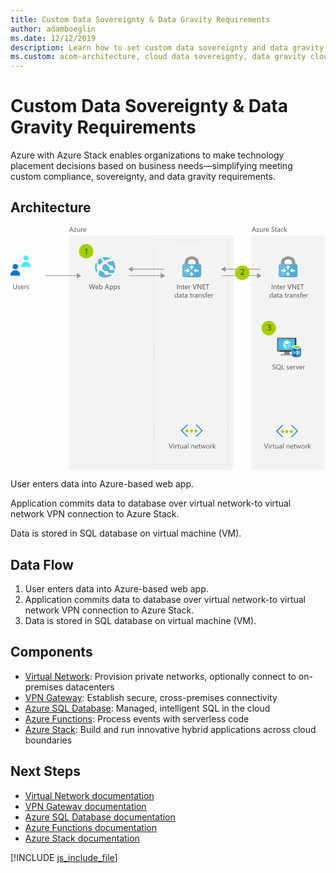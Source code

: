 ```yaml
---
title: Custom Data Sovereignty & Data Gravity Requirements
author: adamboeglin
ms.date: 12/12/2019
description: Learn how to set custom data sovereignty and data gravity requirements in the cloud with Azure Stack. Find a step-by-step flow chart to implement this solution.
ms.custom: acom-architecture, cloud data sovereignty, data gravity cloud, azure data sovereignty, data gravity, data sovereignty, data sovereignty requirements, interactive-diagram
---
```

# Custom Data Sovereignty & Data Gravity Requirements

Azure with Azure Stack enables organizations to make technology placement decisions based on business needs—simplifying meeting custom compliance, sovereignty, and data gravity requirements.


## Architecture

<svg class="architecture-diagram" aria-labelledby="data-sovereignty-and-gravity" height="489" viewbox="0 0 633 489" width="633" xmlns="http://www.w3.org/2000/svg">
    <g fill="none" fill-rule="evenodd" stroke="none" stroke-width="1">
        <path fill="#F3F3F3" d="M483.156 488.639h149.35V17.642h-149.35zM117.317 488.639h331.126V17.642H117.317z"/>
        <path fill="#959595" d="M504.486 98.626l-9.066-5.236v4.486h-70.47v1.5h70.47v4.484zM432.017 86.376h70.469v-1.5h-70.469V80.39l-9.066 5.236 9.066 5.234z"/>
        <path d="M374.293 397.822a1.083 1.083 0 00-1.515 0 1.053 1.053 0 000 1.584l9.976 9.778a1.164 1.164 0 010 1.583l-10.184 10.12a1.166 1.166 0 000 1.583c.434.378 1.08.378 1.514 0l11.838-11.704a1.247 1.247 0 000-1.583l-11.629-11.361zM345.814 410.767a1.172 1.172 0 010-1.583l9.772-9.778c.23-.2.363-.488.363-.79 0-.306-.133-.595-.363-.794a1.08 1.08 0 00-1.513 0l-11.63 11.361a1.244 1.244 0 000 1.583l11.834 11.704c.433.378 1.08.378 1.514 0a1.166 1.166 0 000-1.583l-9.977-10.12z" fill="#3998C5"/>
        <path d="M357.932 410.829a2.991 2.991 0 01-2.989 2.992 2.99 2.99 0 010-5.983 2.99 2.99 0 012.989 2.99M375.666 410.829a2.991 2.991 0 01-2.989 2.992 2.99 2.99 0 010-5.983 2.99 2.99 0 012.99 2.99M366.748 410.829a2.991 2.991 0 01-2.989 2.992 2.99 2.99 0 010-5.983 2.99 2.99 0 012.99 2.99" fill="#A4CD00"/>
        <path d="M565.89 398.822a1.083 1.083 0 00-1.515 0 1.05 1.05 0 000 1.584l9.975 9.778a1.164 1.164 0 010 1.583l-10.183 10.12a1.166 1.166 0 000 1.583c.434.378 1.08.378 1.514 0l11.837-11.704a1.244 1.244 0 000-1.583l-11.628-11.361zM537.41 411.767a1.17 1.17 0 010-1.583l9.773-9.778c.229-.2.361-.488.361-.79 0-.306-.132-.595-.361-.794a1.08 1.08 0 00-1.514 0l-11.63 11.361a1.247 1.247 0 000 1.583l11.833 11.704c.435.378 1.08.378 1.514 0a1.166 1.166 0 000-1.583l-9.976-10.12z" fill="#3998C5"/>
        <path d="M549.528 411.829a2.99 2.99 0 11-2.99-2.991 2.99 2.99 0 012.99 2.99M567.262 411.829a2.99 2.99 0 11-2.989-2.991 2.99 2.99 0 012.99 2.99M558.344 411.829a2.99 2.99 0 11-2.989-2.991 2.99 2.99 0 012.99 2.99" fill="#A4CD00"/>
        <path d="M517.836 436.148l-3.63 9.803h-1.265l-3.554-9.803h1.278l2.714 7.773c.087.25.152.54.198.868h.028c.036-.274.111-.567.225-.881l2.77-7.76h1.236zM519.094 445.951h1.121v-7h-1.121v7zm.574-8.778a.708.708 0 01-.512-.205.685.685 0 01-.212-.519c0-.209.07-.383.212-.524a.706.706 0 01.512-.207c.205 0 .379.069.524.207a.71.71 0 01.215.524.7.7 0 01-.215.513.723.723 0 01-.524.211zM526.135 440.086c-.196-.15-.479-.226-.848-.226-.478 0-.879.226-1.199.676-.322.452-.482 1.067-.482 1.846v3.568h-1.12v-7h1.12v1.445h.027c.16-.493.403-.877.731-1.154a1.676 1.676 0 011.101-.413c.292 0 .515.033.67.096v1.162zM531.002 445.882c-.265.146-.613.22-1.046.22-1.225 0-1.839-.685-1.839-2.052v-4.143h-1.203v-.957h1.203v-1.709l1.121-.36v2.07h1.764v.956h-1.764v3.946c0 .468.08.804.24 1.004.16.201.423.3.793.3.282 0 .526-.076.731-.232v.957zM538.16 445.95h-1.121v-1.106h-.028c-.464.847-1.184 1.27-2.16 1.27-1.668 0-2.503-.991-2.503-2.98v-4.183h1.115v4.006c0 1.476.566 2.215 1.696 2.215.547 0 .996-.201 1.35-.606.352-.402.53-.93.53-1.582v-4.033h1.12v7zM544.312 442.41l-1.688.232c-.52.075-.912.202-1.176.387-.265.184-.397.512-.397.98 0 .342.122.622.365.839.245.216.57.324.975.324.556 0 1.016-.196 1.377-.584.363-.391.544-.883.544-1.481v-.697zm1.12 3.54h-1.12v-1.093h-.027c-.488.84-1.205 1.258-2.154 1.258-.697 0-1.243-.184-1.636-.553-.395-.37-.592-.86-.592-1.47 0-1.307.77-2.07 2.31-2.284l2.099-.293c0-1.19-.48-1.785-1.442-1.785-.843 0-1.605.287-2.284.862v-1.15c.689-.436 1.482-.655 2.379-.655 1.646 0 2.468.87 2.468 2.61v4.554zM547.545 445.951h1.121v-10.363h-1.121zM560.581 445.95h-1.12v-3.991c0-1.485-.543-2.23-1.628-2.23-.56 0-1.024.212-1.39.634-.368.422-.55.953-.55 1.596v3.992h-1.123v-7h1.122v1.162h.027c.528-.883 1.294-1.326 2.297-1.326.765 0 1.351.248 1.757.742.405.494.608 1.209.608 2.143v4.279zM567.171 441.78c-.005-.645-.16-1.15-.468-1.51-.308-.36-.735-.54-1.282-.54-.528 0-.978.19-1.347.569-.369.377-.596.873-.683 1.482h3.78zm1.148.952h-4.942c.02.779.228 1.38.63 1.805.4.424.951.635 1.653.635.788 0 1.513-.26 2.174-.78v1.053c-.615.447-1.429.67-2.44.67-.99 0-1.766-.318-2.33-.953-.567-.637-.849-1.53-.849-2.684 0-1.088.31-1.976.926-2.662.618-.685 1.384-1.03 2.301-1.03.916 0 1.625.298 2.125.89.501.593.752 1.416.752 2.468v.588zM573.262 445.882c-.265.146-.613.22-1.046.22-1.225 0-1.839-.685-1.839-2.052v-4.143h-1.203v-.957h1.203v-1.709l1.121-.36v2.07h1.764v.956h-1.764v3.946c0 .468.08.804.24 1.004.16.201.423.3.793.3.282 0 .526-.076.731-.232v.957zM583.577 438.95l-2.098 7h-1.163l-1.442-5.01a3.223 3.223 0 01-.109-.65h-.028a3.095 3.095 0 01-.142.638l-1.567 5.023h-1.12l-2.12-7h1.177l1.448 5.264c.047.16.077.369.096.629h.054c.014-.2.056-.414.124-.643l1.614-5.25h1.024l1.45 5.277c.046.17.08.379.103.629h.053c.01-.177.048-.386.117-.63l1.423-5.276h1.106zM587.843 439.73c-.72 0-1.29.246-1.709.734-.419.491-.629 1.166-.629 2.028 0 .83.212 1.484.636 1.963.424.478.991.716 1.702.716.725 0 1.281-.234 1.672-.703.39-.47.584-1.136.584-2.004 0-.875-.195-1.548-.584-2.023-.39-.473-.947-.711-1.672-.711m-.082 6.385c-1.034 0-1.86-.326-2.479-.981-.617-.654-.925-1.521-.925-2.601 0-1.176.321-2.094.964-2.754.642-.662 1.51-.992 2.604-.992 1.044 0 1.858.322 2.443.964.586.643.88 1.534.88 2.672 0 1.118-.316 2.012-.948 2.684-.63.672-1.478 1.008-2.539 1.008M596.689 440.086c-.196-.15-.48-.226-.848-.226-.478 0-.88.226-1.2.676-.321.452-.481 1.067-.481 1.846v3.568h-1.121v-7h1.12v1.445h.028c.159-.493.403-.877.73-1.154a1.676 1.676 0 011.102-.413c.292 0 .515.033.67.096v1.162zM603.716 445.95h-1.572l-3.09-3.362h-.027v3.363h-1.122v-10.363h1.122v6.57h.027l2.94-3.207h1.47l-3.248 3.377z" fill="#525252"/>
        <path d="M356.9 75.59v-3.75c0-3.354 3.38-6.07 7.55-6.07 4.172 0 7.553 2.716 7.553 6.07v3.706l6.694.043v-2.873c0-7.22-6.488-13.074-14.491-13.074s-14.492 5.853-14.492 13.074v2.916l7.186-.043z" fill="#969798"/>
        <path d="M349.117 75.209a3.928 3.928 0 00-3.934 3.921v18.59a3.93 3.93 0 003.934 3.922h5.582l10.858-13.034 6.378-13.4h-22.818z" fill="#69B8DA"/>
        <path d="M383.183 97.72V79.13a3.928 3.928 0 00-3.935-3.922h-7.313l-17.236 26.434h24.549a3.93 3.93 0 003.935-3.923" fill="#4FABD4"/>
        <path fill="#FFF" d="M378.034 86.935h-5.147v-3.172L368 88.376l4.887 4.701V89.85h5.147zM349.984 89.819h5.147v3.172l4.888-4.613-4.888-4.701v3.227h-5.147zM362.447 90.685v3.835h-3.182l4.627 4.872 4.714-4.872h-3.235v-3.835zM365.515 85.899v-3.575h3.181l-4.627-4.873-4.714 4.873h3.236v3.575z"/>
        <path fill="#525252" d="M334.772 125.812h1.148v-9.803h-1.148zM344.158 125.812h-1.121v-3.992c0-1.487-.542-2.229-1.627-2.229-.561 0-1.024.211-1.391.633-.367.42-.55.953-.55 1.596v3.992h-1.122v-7h1.122v1.162h.027c.528-.885 1.294-1.326 2.297-1.326.765 0 1.35.246 1.757.742.405.494.608 1.207.608 2.143v4.279zM349.517 125.744c-.265.145-.613.219-1.046.219-1.225 0-1.839-.684-1.839-2.051v-4.143h-1.203v-.957h1.203v-1.71l1.121-.362v2.072h1.764v.957h-1.764v3.944c0 .47.08.804.24 1.006.159.199.423.3.793.3.282 0 .526-.078.731-.232v.957zM355.382 121.642c-.005-.648-.16-1.15-.468-1.512-.308-.359-.735-.539-1.282-.539-.528 0-.978.19-1.347.567-.369.38-.596.873-.683 1.484h3.78zm1.148.95h-4.942c.02.78.228 1.38.63 1.804.4.424.951.637 1.653.637.788 0 1.513-.26 2.174-.78v1.053c-.615.445-1.429.67-2.44.67-.99 0-1.766-.318-2.33-.953-.567-.637-.849-1.53-.849-2.684 0-1.09.31-1.976.926-2.662.618-.687 1.384-1.029 2.301-1.029.916 0 1.625.295 2.125.89.501.59.752 1.413.752 2.465v.588zM361.876 119.947c-.196-.15-.479-.227-.848-.227-.478 0-.879.227-1.199.678-.322.45-.482 1.067-.482 1.846v3.568h-1.12v-7h1.12v1.442h.027c.16-.493.403-.875.731-1.151a1.666 1.666 0 011.101-.414c.292 0 .515.03.67.096v1.162zM374.366 116.01l-3.63 9.802h-1.265l-3.554-9.803h1.278l2.714 7.771c.087.252.152.542.198.87h.028c.036-.274.11-.569.225-.883l2.769-7.758h1.237zM383.676 125.812h-1.408l-5.045-7.814a3.226 3.226 0 01-.315-.616h-.04c.036.211.054.659.054 1.348v7.082h-1.148v-9.803h1.49l4.908 7.69c.205.32.337.539.397.656h.027c-.046-.281-.068-.764-.068-1.441v-6.905h1.148v9.803zM391.442 125.812h-5.195v-9.803h4.976v1.039h-3.828v3.26h3.54v1.033h-3.54v3.432h4.047zM399.153 117.048h-2.83v8.764h-1.15v-8.764h-2.822v-1.039h6.802zM335.234 139.447v-1.033c0-.565-.187-1.043-.561-1.436-.374-.39-.847-.588-1.421-.588-.684 0-1.222.252-1.614.752-.391.502-.588 1.196-.588 2.078 0 .807.188 1.444.565 1.91.375.469.88.702 1.514.702.624 0 1.13-.225 1.52-.676.39-.451.585-1.022.585-1.71zm1.12 3.164h-1.12v-1.19h-.027c-.52.903-1.322 1.354-2.407 1.354-.88 0-1.582-.312-2.11-.94-.524-.626-.788-1.48-.788-2.56 0-1.156.292-2.084.875-2.781.583-.697 1.36-1.047 2.33-1.047.963 0 1.662.379 2.1 1.135h.027v-4.334h1.12v10.363zM342.514 139.07l-1.688.232c-.52.075-.912.202-1.176.387-.265.184-.397.512-.397.98 0 .342.122.622.365.839.245.216.57.324.975.324.556 0 1.016-.196 1.377-.584.363-.391.544-.883.544-1.481v-.697zm1.121 3.54h-1.121v-1.093h-.027c-.488.84-1.205 1.258-2.154 1.258-.697 0-1.243-.184-1.636-.553-.395-.37-.592-.86-.592-1.47 0-1.307.77-2.07 2.31-2.284l2.099-.293c0-1.19-.48-1.785-1.442-1.785-.843 0-1.605.287-2.284.862v-1.15c.689-.436 1.482-.655 2.379-.655 1.646 0 2.468.87 2.468 2.61v4.554zM348.995 142.542c-.266.147-.613.22-1.046.22-1.226 0-1.84-.685-1.84-2.052v-4.143h-1.202v-.957h1.203v-1.709l1.12-.36v2.07h1.764v.957h-1.764v3.945c0 .469.08.804.24 1.005.16.2.423.3.793.3.283 0 .526-.077.732-.233v.957zM354.381 139.07l-1.688.232c-.52.075-.912.202-1.176.387-.265.184-.397.512-.397.98 0 .342.122.622.365.839.245.216.57.324.975.324.556 0 1.016-.196 1.377-.584.363-.391.544-.883.544-1.481v-.697zm1.121 3.54h-1.12v-1.093h-.028c-.488.84-1.205 1.258-2.154 1.258-.697 0-1.243-.184-1.636-.553-.395-.37-.592-.86-.592-1.47 0-1.307.77-2.07 2.31-2.284l2.1-.293c0-1.19-.48-1.785-1.443-1.785-.843 0-1.605.287-2.284.862v-1.15c.69-.436 1.482-.655 2.38-.655 1.645 0 2.467.87 2.467 2.61v4.554zM364.697 142.542c-.265.147-.613.22-1.046.22-1.225 0-1.84-.685-1.84-2.052v-4.143h-1.202v-.957h1.203v-1.709l1.12-.36v2.07h1.765v.957h-1.764v3.945c0 .469.08.804.24 1.005.159.2.423.3.793.3.282 0 .526-.077.73-.233v.957zM369.844 136.746c-.196-.15-.479-.225-.848-.225-.478 0-.879.225-1.199.676-.322.45-.482 1.067-.482 1.846v3.568h-1.12v-7h1.12v1.444h.027c.16-.493.403-.877.731-1.153a1.676 1.676 0 011.101-.414c.292 0 .515.033.67.096v1.162zM374.95 139.07l-1.687.232c-.52.075-.912.202-1.176.387-.265.184-.397.512-.397.98 0 .342.122.622.365.839.245.216.57.324.975.324.556 0 1.016-.196 1.377-.584.363-.391.544-.883.544-1.481v-.697zm1.122 3.54h-1.121v-1.093h-.027c-.488.84-1.205 1.258-2.154 1.258-.697 0-1.243-.184-1.636-.553-.395-.37-.592-.86-.592-1.47 0-1.307.77-2.07 2.31-2.284l2.099-.293c0-1.19-.48-1.785-1.442-1.785-.843 0-1.605.287-2.284.862v-1.15c.689-.436 1.482-.655 2.379-.655 1.646 0 2.468.87 2.468 2.61v4.554zM383.995 142.61h-1.122v-3.991c0-1.485-.541-2.23-1.626-2.23-.562 0-1.024.212-1.392.634-.367.422-.55.953-.55 1.596v3.992h-1.122v-7h1.123v1.162h.026c.529-.883 1.295-1.326 2.298-1.326.764 0 1.35.248 1.757.742.404.494.608 1.209.608 2.143v4.279zM385.683 142.359v-1.203c.61.45 1.283.676 2.017.676.984 0 1.476-.328 1.476-.985a.855.855 0 00-.126-.474 1.29 1.29 0 00-.342-.346 2.744 2.744 0 00-.505-.27c-.195-.08-.403-.162-.626-.25a7.828 7.828 0 01-.818-.373 2.466 2.466 0 01-.588-.423 1.598 1.598 0 01-.355-.536 1.917 1.917 0 01-.119-.705c0-.328.075-.62.225-.871.151-.254.351-.465.602-.636.251-.17.536-.3.858-.385.321-.088.653-.131.994-.131.607 0 1.149.105 1.627.314v1.135c-.514-.336-1.107-.506-1.777-.506-.21 0-.398.024-.567.073a1.364 1.364 0 00-.435.2.952.952 0 00-.279.31.817.817 0 00-.1.402.95.95 0 00.1.459.993.993 0 00.29.328c.128.095.282.18.465.259.182.077.389.163.622.252.309.12.588.24.834.366.246.127.456.267.629.424.172.158.306.339.4.544.093.206.14.45.14.73 0 .349-.077.649-.23.903a1.965 1.965 0 01-.611.637 2.81 2.81 0 01-.882.375 4.362 4.362 0 01-1.046.123c-.72 0-1.345-.14-1.873-.416M395.506 133.232a1.494 1.494 0 00-.745-.184c-.784 0-1.176.495-1.176 1.483v1.08h1.641v.957h-1.64v6.043h-1.115v-6.043h-1.196v-.957h1.196v-1.135c0-.732.212-1.312.636-1.74.423-.426.952-.639 1.586-.639.341 0 .613.041.813.123v1.012zM400.907 138.44c-.005-.645-.161-1.15-.468-1.51-.308-.36-.735-.54-1.282-.54-.528 0-.978.19-1.347.569-.37.377-.596.873-.683 1.482h3.78zm1.148.952h-4.942c.019.779.228 1.38.629 1.805.4.424.952.635 1.654.635.788 0 1.513-.26 2.174-.78v1.053c-.615.447-1.43.67-2.44.67-.99 0-1.766-.318-2.331-.953-.566-.637-.848-1.53-.848-2.684 0-1.088.309-1.976.926-2.662.618-.685 1.384-1.03 2.3-1.03.917 0 1.626.298 2.126.89.5.593.752 1.416.752 2.468v.588zM407.4 136.746c-.195-.15-.478-.225-.847-.225-.478 0-.88.225-1.2.676-.321.45-.481 1.067-.481 1.846v3.568h-1.121v-7h1.12v1.444h.028c.159-.493.403-.877.73-1.153a1.676 1.676 0 011.102-.414c.292 0 .515.033.67.096v1.162zM326.574 436.148l-3.63 9.803h-1.265l-3.554-9.803h1.278l2.714 7.773c.087.25.152.54.198.868h.028c.036-.274.11-.567.225-.881l2.769-7.76h1.237zM327.832 445.951h1.121v-7h-1.121v7zm.574-8.778a.71.71 0 01-.513-.205.685.685 0 01-.212-.519c0-.209.07-.383.212-.524a.708.708 0 01.513-.207c.205 0 .379.069.523.207a.706.706 0 01.215.524.696.696 0 01-.215.513.72.72 0 01-.523.211zM334.872 440.086c-.196-.15-.479-.226-.848-.226-.478 0-.879.226-1.199.676-.322.452-.482 1.067-.482 1.846v3.568h-1.12v-7h1.12v1.445h.027c.16-.493.403-.877.731-1.154a1.676 1.676 0 011.101-.413c.292 0 .515.033.67.096v1.162zM339.74 445.882c-.265.146-.613.22-1.046.22-1.225 0-1.84-.685-1.84-2.052v-4.143h-1.202v-.957h1.203v-1.709l1.12-.36v2.07h1.765v.956h-1.764v3.946c0 .468.08.804.24 1.004.159.201.423.3.793.3.282 0 .526-.076.73-.232v.957zM346.897 445.95h-1.121v-1.106h-.027c-.465.847-1.185 1.27-2.161 1.27-1.668 0-2.502-.991-2.502-2.98v-4.183h1.115v4.006c0 1.476.565 2.215 1.695 2.215.547 0 .997-.201 1.35-.606.353-.402.53-.93.53-1.582v-4.033h1.12v7zM353.05 442.41l-1.689.232c-.52.075-.912.202-1.176.387-.265.184-.397.512-.397.98 0 .342.122.622.365.839.245.216.57.324.975.324.556 0 1.016-.196 1.377-.584.363-.391.544-.883.544-1.481v-.697zm1.12 3.54h-1.12v-1.093h-.028c-.488.84-1.205 1.258-2.154 1.258-.697 0-1.243-.184-1.636-.553-.395-.37-.592-.86-.592-1.47 0-1.307.77-2.07 2.31-2.284l2.1-.293c0-1.19-.48-1.785-1.443-1.785-.843 0-1.605.287-2.284.862v-1.15c.69-.436 1.482-.655 2.38-.655 1.645 0 2.467.87 2.467 2.61v4.554zM356.283 445.951h1.121v-10.363h-1.121zM369.319 445.95h-1.121v-3.991c0-1.485-.542-2.23-1.627-2.23-.561 0-1.024.212-1.391.634-.367.422-.55.953-.55 1.596v3.992h-1.122v-7h1.122v1.162h.027c.528-.883 1.294-1.326 2.297-1.326.765 0 1.35.248 1.757.742.405.494.608 1.209.608 2.143v4.279zM375.909 441.78c-.005-.645-.161-1.15-.468-1.51-.308-.36-.735-.54-1.282-.54-.528 0-.978.19-1.347.569-.37.377-.596.873-.683 1.482h3.78zm1.148.952h-4.942c.019.779.228 1.38.629 1.805.4.424.952.635 1.654.635.788 0 1.513-.26 2.174-.78v1.053c-.615.447-1.43.67-2.44.67-.99 0-1.766-.318-2.331-.953-.566-.637-.848-1.53-.848-2.684 0-1.088.309-1.976.926-2.662.618-.685 1.384-1.03 2.3-1.03.917 0 1.626.298 2.126.89.5.593.752 1.416.752 2.468v.588zM382 445.882c-.266.146-.614.22-1.047.22-1.225 0-1.839-.685-1.839-2.052v-4.143h-1.203v-.957h1.203v-1.709l1.121-.36v2.07H382v.956h-1.764v3.946c0 .468.08.804.24 1.004.16.201.423.3.793.3.282 0 .526-.076.731-.232v.957zM392.315 438.95l-2.1 7h-1.161l-1.442-5.01a3.223 3.223 0 01-.11-.65h-.027a3.095 3.095 0 01-.143.638l-1.566 5.023h-1.121l-2.12-7h1.177l1.449 5.264c.046.16.077.369.096.629h.054c.014-.2.055-.414.123-.643l1.614-5.25h1.025l1.449 5.277c.046.17.08.379.103.629h.054c.009-.177.048-.386.117-.63l1.422-5.276h1.107zM396.58 439.73c-.72 0-1.29.246-1.709.734-.419.491-.629 1.166-.629 2.028 0 .83.212 1.484.636 1.963.424.478.991.716 1.702.716.725 0 1.281-.234 1.672-.703.39-.47.584-1.136.584-2.004 0-.875-.195-1.548-.584-2.023-.39-.473-.947-.711-1.672-.711m-.082 6.385c-1.034 0-1.86-.326-2.479-.981-.617-.654-.925-1.521-.925-2.601 0-1.176.321-2.094.964-2.754.642-.662 1.51-.992 2.604-.992 1.044 0 1.858.322 2.443.964.586.643.88 1.534.88 2.672 0 1.118-.316 2.012-.948 2.684-.63.672-1.478 1.008-2.539 1.008M405.426 440.086c-.196-.15-.479-.226-.848-.226-.478 0-.879.226-1.199.676-.322.452-.482 1.067-.482 1.846v3.568h-1.12v-7h1.12v1.445h.027c.16-.493.403-.877.731-1.154a1.676 1.676 0 011.101-.413c.292 0 .515.033.67.096v1.162zM412.454 445.95h-1.572l-3.09-3.362h-.027v3.363h-1.123v-10.363h1.123v6.57h.026l2.94-3.207h1.47l-3.248 3.377z"/>
        <path d="M550.563 75.59v-3.75c0-3.354 3.38-6.07 7.55-6.07 4.172 0 7.553 2.716 7.553 6.07v3.706l6.694.043v-2.873c0-7.22-6.488-13.074-14.492-13.074-8.003 0-14.491 5.853-14.491 13.074v2.916l7.186-.043z" fill="#969798"/>
        <path d="M542.78 75.209a3.928 3.928 0 00-3.934 3.921v18.59a3.929 3.929 0 003.934 3.922h5.582l10.858-13.034 6.377-13.4H542.78z" fill="#69B8DA"/>
        <path d="M576.845 97.72V79.13a3.927 3.927 0 00-3.934-3.922h-7.314l-17.235 26.434h24.55a3.929 3.929 0 003.933-3.923" fill="#4FABD4"/>
        <path fill="#FFF" d="M571.697 86.935h-5.146v-3.172l-4.89 4.613 4.89 4.701V89.85h5.146zM543.646 89.819h5.148v3.172l4.887-4.613-4.887-4.701v3.227h-5.148zM556.109 90.685v3.835h-3.181l4.627 4.872 4.714-4.872h-3.236v-3.835zM559.177 85.899v-3.575h3.182l-4.627-4.873-4.715 4.873h3.236v3.575z"/>
        <path fill="#525252" d="M525.252 125.812h1.148v-9.803h-1.148zM534.636 125.812h-1.12v-3.992c0-1.487-.542-2.229-1.628-2.229-.56 0-1.023.211-1.39.633-.368.42-.55.953-.55 1.596v3.992h-1.123v-7h1.122v1.162h.027c.53-.885 1.295-1.326 2.297-1.326.765 0 1.351.246 1.758.742.404.494.607 1.207.607 2.143v4.279zM539.995 125.744c-.264.145-.612.219-1.044.219-1.226 0-1.84-.684-1.84-2.051v-4.143h-1.203v-.957h1.202v-1.71l1.121-.362v2.072h1.764v.957h-1.764v3.944c0 .47.08.804.241 1.006.159.199.423.3.793.3.282 0 .525-.078.73-.232v.957zM545.86 121.642c-.003-.648-.16-1.15-.466-1.512-.308-.359-.736-.539-1.283-.539-.527 0-.977.19-1.346.567-.37.38-.597.873-.683 1.484h3.779zm1.149.95h-4.941c.018.78.227 1.38.629 1.804.4.424.95.637 1.654.637.787 0 1.512-.26 2.174-.78v1.053c-.615.445-1.43.67-2.441.67-.99 0-1.766-.318-2.33-.953-.567-.637-.848-1.53-.848-2.684 0-1.09.309-1.976.926-2.662.617-.687 1.384-1.029 2.3-1.029.917 0 1.625.295 2.125.89.502.59.752 1.413.752 2.465v.588zM552.355 119.947c-.195-.15-.48-.227-.848-.227-.478 0-.88.227-1.2.678-.321.45-.481 1.067-.481 1.846v3.568h-1.121v-7h1.12v1.442h.028c.16-.493.404-.875.732-1.151a1.665 1.665 0 011.1-.414c.293 0 .516.03.67.096v1.162zM564.845 116.01l-3.63 9.802h-1.265l-3.554-9.803h1.277l2.715 7.771c.086.252.152.542.197.87h.028c.037-.274.111-.569.226-.883l2.768-7.758h1.238zM574.156 125.812h-1.408l-5.045-7.814a3.17 3.17 0 01-.315-.616h-.041c.036.211.055.659.055 1.348v7.082h-1.148v-9.803h1.49l4.908 7.69c.205.32.336.539.397.656h.027c-.047-.281-.068-.764-.068-1.441v-6.905h1.148v9.803zM581.921 125.812h-5.195v-9.803h4.976v1.039h-3.828v3.26h3.541v1.033h-3.54v3.432h4.046zM589.632 117.048h-2.83v8.764h-1.149v-8.764h-2.824v-1.039h6.803zM525.712 139.447v-1.033c0-.565-.186-1.043-.56-1.436-.374-.39-.848-.588-1.422-.588-.684 0-1.22.252-1.614.752-.39.502-.588 1.196-.588 2.078 0 .807.188 1.444.565 1.91.375.469.881.702 1.514.702.625 0 1.13-.225 1.521-.676.39-.451.584-1.022.584-1.71zm1.121 3.164h-1.12v-1.19h-.028c-.52.903-1.32 1.354-2.407 1.354-.879 0-1.582-.312-2.109-.94-.525-.626-.789-1.48-.789-2.56 0-1.156.293-2.084.875-2.781.584-.697 1.361-1.047 2.332-1.047.961 0 1.66.379 2.098 1.135h.027v-4.334h1.121v10.363zM532.994 139.07l-1.69.232c-.52.075-.91.202-1.175.387-.264.184-.398.512-.398.98 0 .342.124.622.366.839.245.216.57.324.975.324.557 0 1.015-.196 1.376-.584.364-.391.546-.883.546-1.481v-.697zm1.12 3.54h-1.12v-1.093h-.028c-.489.84-1.205 1.258-2.154 1.258-.697 0-1.243-.184-1.636-.553-.396-.37-.593-.86-.593-1.47 0-1.307.772-2.07 2.31-2.284l2.1-.293c0-1.19-.48-1.785-1.442-1.785-.843 0-1.605.287-2.285.862v-1.15c.69-.436 1.484-.655 2.38-.655 1.647 0 2.469.87 2.469 2.61v4.554zM539.474 142.542c-.266.147-.613.22-1.047.22-1.224 0-1.838-.685-1.838-2.052v-4.143h-1.203v-.957h1.203v-1.709l1.121-.36v2.07h1.764v.957h-1.764v3.945c0 .469.08.804.239 1.005.16.2.423.3.793.3.283 0 .527-.077.732-.233v.957zM544.86 139.07l-1.688.232c-.52.075-.911.202-1.176.387-.264.184-.397.512-.397.98 0 .342.123.622.366.839.244.216.57.324.974.324.557 0 1.016-.196 1.377-.584.363-.391.545-.883.545-1.481v-.697zm1.122 3.54h-1.121v-1.093h-.027c-.49.84-1.205 1.258-2.155 1.258-.697 0-1.242-.184-1.636-.553-.395-.37-.592-.86-.592-1.47 0-1.307.77-2.07 2.31-2.284l2.1-.293c0-1.19-.48-1.785-1.443-1.785-.842 0-1.604.287-2.284.862v-1.15c.69-.436 1.483-.655 2.379-.655 1.647 0 2.469.87 2.469 2.61v4.554zM555.175 142.542c-.264.147-.613.22-1.045.22-1.226 0-1.84-.685-1.84-2.052v-4.143h-1.203v-.957h1.203v-1.709l1.121-.36v2.07h1.764v.957h-1.764v3.945c0 .469.08.804.241 1.005.158.2.423.3.793.3.281 0 .525-.077.73-.233v.957zM560.324 136.746c-.197-.15-.48-.225-.848-.225-.478 0-.88.225-1.2.676-.321.45-.481 1.067-.481 1.846v3.568h-1.121v-7h1.12v1.444h.028c.158-.493.402-.877.73-1.153a1.672 1.672 0 011.102-.414c.29 0 .514.033.67.096v1.162zM565.43 139.07l-1.688.232c-.52.075-.913.202-1.176.387-.266.184-.397.512-.397.98 0 .342.121.622.365.839.245.216.57.324.975.324.555 0 1.016-.196 1.377-.584.363-.391.543-.883.543-1.481v-.697zm1.12 3.54h-1.12v-1.093h-.028c-.487.84-1.205 1.258-2.153 1.258-.697 0-1.244-.184-1.636-.553-.395-.37-.592-.86-.592-1.47 0-1.307.77-2.07 2.31-2.284l2.098-.293c0-1.19-.48-1.785-1.44-1.785-.845 0-1.607.287-2.285.862v-1.15c.688-.436 1.481-.655 2.38-.655 1.644 0 2.466.87 2.466 2.61v4.554zM574.474 142.61h-1.121v-3.991c0-1.485-.543-2.23-1.627-2.23-.561 0-1.025.212-1.391.634-.367.422-.55.953-.55 1.596v3.992h-1.122v-7h1.122v1.162h.027c.527-.883 1.293-1.326 2.297-1.326.765 0 1.351.248 1.756.742.406.494.609 1.209.609 2.143v4.279zM576.162 142.359v-1.203a3.32 3.32 0 002.017.676c.985 0 1.476-.328 1.476-.985a.855.855 0 00-.126-.474 1.276 1.276 0 00-.342-.346 2.744 2.744 0 00-.505-.27c-.195-.08-.404-.162-.625-.25a7.757 7.757 0 01-.82-.373 2.466 2.466 0 01-.587-.423 1.598 1.598 0 01-.356-.536 1.938 1.938 0 01-.118-.705c0-.328.075-.62.226-.871.15-.254.35-.465.601-.636.25-.17.535-.3.857-.385.322-.088.654-.131.995-.131.607 0 1.149.105 1.626.314v1.135c-.513-.336-1.106-.506-1.776-.506-.21 0-.399.024-.567.073a1.36 1.36 0 00-.436.2.975.975 0 00-.279.31.817.817 0 00-.1.402.95.95 0 00.1.459.996.996 0 00.292.328c.126.095.28.18.464.259.182.077.389.163.622.252.31.12.587.24.833.366.246.127.457.267.63.424.173.158.305.339.4.544.094.206.14.45.14.73 0 .349-.077.649-.23.903a1.955 1.955 0 01-.611.637 2.804 2.804 0 01-.881.375 4.37 4.37 0 01-1.048.123c-.718 0-1.343-.14-1.872-.416M585.986 133.232a1.495 1.495 0 00-.746-.184c-.783 0-1.176.495-1.176 1.483v1.08h1.64v.957h-1.64v6.043h-1.113v-6.043h-1.197v-.957h1.197v-1.135c0-.732.21-1.312.635-1.74.423-.426.953-.639 1.586-.639.34 0 .613.041.814.123v1.012zM591.386 138.44c-.006-.645-.162-1.15-.469-1.51-.308-.36-.734-.54-1.28-.54-.53 0-.98.19-1.349.569-.369.377-.595.873-.683 1.482h3.781zm1.148.952h-4.943c.02.779.23 1.38.63 1.805.401.424.952.635 1.653.635.79 0 1.514-.26 2.174-.78v1.053c-.615.447-1.428.67-2.439.67-.99 0-1.766-.318-2.332-.953-.565-.637-.848-1.53-.848-2.684 0-1.088.31-1.976.926-2.662.62-.685 1.385-1.03 2.301-1.03.916 0 1.625.298 2.126.89.5.593.752 1.416.752 2.468v.588zM597.88 136.746c-.197-.15-.479-.225-.848-.225-.478 0-.879.225-1.199.676-.322.45-.482 1.067-.482 1.846v3.568h-1.12v-7h1.12v1.444h.027c.158-.493.402-.877.731-1.153a1.672 1.672 0 011.101-.414c.291 0 .514.033.67.096v1.162zM526.71 286.416v-1.354c.154.137.34.26.557.37.216.109.443.2.683.277.24.074.481.133.721.174.242.04.465.06.67.06.707 0 1.234-.131 1.582-.392.35-.262.523-.64.523-1.131 0-.266-.058-.494-.174-.692a1.96 1.96 0 00-.482-.535 4.644 4.644 0 00-.728-.465c-.28-.148-.582-.304-.905-.468-.342-.174-.662-.35-.957-.528a4.108 4.108 0 01-.773-.587 2.45 2.45 0 01-.516-.727 2.267 2.267 0 01-.187-.955c0-.445.097-.834.293-1.164.197-.332.453-.604.773-.82a3.543 3.543 0 011.09-.477 5.033 5.033 0 011.248-.156c.965 0 1.67.115 2.111.347v1.293c-.578-.402-1.32-.601-2.228-.601-.25 0-.5.025-.752.078-.25.053-.473.139-.67.256a1.491 1.491 0 00-.479.459 1.209 1.209 0 00-.183.683c0 .25.047.467.138.649.094.183.233.349.415.5.183.15.404.295.666.437.263.14.564.295.906.465.351.172.683.356.998.547.314.19.59.402.828.635.236.232.424.49.562.773.141.28.21.606.21.97 0 .483-.094.893-.284 1.227a2.323 2.323 0 01-.765.817 3.343 3.343 0 01-1.112.455 6.037 6.037 0 01-1.326.14c-.154 0-.346-.013-.574-.037a8.282 8.282 0 01-.697-.11 5.915 5.915 0 01-.674-.177 2.165 2.165 0 01-.508-.236M538.638 277.884c-1.029 0-1.865.371-2.508 1.113-.642.744-.965 1.72-.965 2.926 0 1.203.313 2.176.938 2.92.63.732 1.447 1.1 2.453 1.1 1.076 0 1.924-.35 2.543-1.053.621-.7.93-1.684.93-2.945 0-1.299-.3-2.299-.903-3.002-.6-.705-1.429-1.059-2.488-1.059m-.082 9.092c-1.385 0-2.5-.459-3.342-1.375-.834-.916-1.252-2.108-1.252-3.574 0-1.582.426-2.84 1.28-3.774.855-.939 2.015-1.408 3.478-1.408 1.35 0 2.44.455 3.268 1.367.83.91 1.244 2.104 1.244 3.574 0 1.6-.424 2.866-1.272 3.795a3.74 3.74 0 01-.642.574l2.756 1.975h-2.086l-1.846-1.38a5.295 5.295 0 01-1.586.226M550.245 286.812h-5.086v-9.803h1.149v8.764h3.938zM555.011 286.558v-1.203a3.316 3.316 0 002.016.678c.984 0 1.476-.329 1.476-.985a.85.85 0 00-.125-.474 1.276 1.276 0 00-.342-.346 2.523 2.523 0 00-.505-.27 31.63 31.63 0 00-.627-.25 8.24 8.24 0 01-.817-.373 2.466 2.466 0 01-.588-.423 1.586 1.586 0 01-.355-.538 1.886 1.886 0 01-.119-.703c0-.328.074-.619.224-.87a2.02 2.02 0 01.602-.638 2.9 2.9 0 01.86-.386c.32-.086.652-.129.993-.129.606 0 1.15.103 1.627.314v1.135c-.515-.338-1.107-.506-1.777-.506-.21 0-.398.024-.568.072a1.349 1.349 0 00-.434.202.893.893 0 00-.279.31.812.812 0 00-.1.401c0 .181.033.334.1.457a.99.99 0 00.29.328c.128.095.282.183.464.26.183.078.39.162.623.253.308.118.588.241.834.366s.455.267.63.423c.17.16.305.338.4.543.091.206.138.45.138.733 0 .346-.077.646-.229.902a1.97 1.97 0 01-.61.635c-.257.17-.55.295-.884.377a4.354 4.354 0 01-1.045.123c-.72 0-1.346-.139-1.873-.418M565.853 282.642c-.006-.648-.162-1.15-.47-1.512-.307-.359-.733-.539-1.28-.539-.53 0-.98.19-1.348.567-.37.38-.595.873-.683 1.484h3.78zm1.148.95h-4.943c.02.78.229 1.38.629 1.804.402.424.953.637 1.654.637.789 0 1.514-.26 2.174-.78v1.053c-.615.445-1.428.67-2.44.67-.99 0-1.765-.318-2.331-.953-.565-.637-.848-1.53-.848-2.684 0-1.09.309-1.976.926-2.662.619-.687 1.385-1.029 2.3-1.029.917 0 1.626.295 2.127.89.5.59.752 1.413.752 2.465v.588zM572.347 280.947c-.197-.15-.479-.227-.848-.227-.478 0-.879.227-1.199.678-.322.45-.482 1.067-.482 1.846v3.568h-1.121v-7h1.121v1.442h.027c.158-.493.402-.875.731-1.151a1.662 1.662 0 011.101-.414c.291 0 .514.03.67.096v1.162zM579.626 279.812l-2.789 7h-1.1l-2.652-7h1.23l1.778 5.086c.131.373.213.699.246.976h.027c.045-.349.117-.667.22-.949l1.858-5.113h1.182zM585.226 282.642c-.006-.648-.162-1.15-.469-1.512-.308-.359-.734-.539-1.281-.539-.529 0-.979.19-1.348.567-.369.38-.595.873-.683 1.484h3.781zm1.148.95h-4.943c.02.78.229 1.38.629 1.804.402.424.953.637 1.654.637.789 0 1.514-.26 2.174-.78v1.053c-.615.445-1.428.67-2.439.67-.991 0-1.766-.318-2.332-.953-.565-.637-.848-1.53-.848-2.684 0-1.09.309-1.976.926-2.662.619-.687 1.385-1.029 2.301-1.029.916 0 1.625.295 2.126.89.5.59.752 1.413.752 2.465v.588zM591.72 280.947c-.197-.15-.479-.227-.848-.227-.478 0-.879.227-1.199.678-.322.45-.482 1.067-.482 1.846v3.568h-1.12v-7h1.12v1.442h.027c.158-.493.402-.875.731-1.151a1.662 1.662 0 011.101-.414c.291 0 .514.03.67.096v1.162zM123.874 6.582l-1.539-4.176a3.98 3.98 0 01-.15-.657h-.028a3.676 3.676 0 01-.156.656l-1.525 4.178h3.398zm2.686 3.78h-1.272l-1.039-2.748h-4.156l-.977 2.749h-1.279l3.76-9.803h1.19l3.773 9.803zM132.734 3.684l-4.143 5.722h4.102v.957h-5.75v-.349l4.143-5.694h-3.752v-.957h5.4zM139.843 10.363h-1.12V9.256h-.028c-.465.847-1.186 1.27-2.16 1.27-1.669 0-2.503-.993-2.503-2.98V3.364h1.114v4.006c0 1.476.565 2.215 1.695 2.215.547 0 .997-.201 1.351-.606.352-.402.53-.93.53-1.582V3.363h1.121v7zM145.755 4.498c-.195-.15-.479-.226-.848-.226-.478 0-.878.226-1.199.677-.32.45-.482 1.067-.482 1.846v3.568h-1.12v-7h1.12v1.443h.027c.16-.493.404-.876.732-1.152a1.668 1.668 0 011.1-.414c.292 0 .516.03.67.096v1.162zM151.265 6.193c-.004-.646-.16-1.15-.468-1.511-.307-.36-.735-.54-1.282-.54-.528 0-.977.19-1.346.568-.369.378-.597.872-.683 1.483h3.779zm1.148.95h-4.941c.018.779.228 1.38.629 1.805.4.424.952.636 1.654.636.788 0 1.513-.26 2.174-.78v1.053c-.615.447-1.43.67-2.441.67-.989 0-1.766-.318-2.33-.953-.566-.637-.848-1.531-.848-2.684 0-1.09.309-1.976.926-2.662.617-.686 1.384-1.03 2.3-1.03.917 0 1.625.298 2.125.89.502.59.752 1.415.752 2.467v.588zM490.841 6.582l-1.538-4.176a3.878 3.878 0 01-.15-.657h-.028a3.753 3.753 0 01-.157.656l-1.524 4.178h3.397zm2.687 3.78h-1.272l-1.039-2.748h-4.156l-.978 2.749h-1.278l3.76-9.803h1.19l3.773 9.803zM499.7 3.684l-4.142 5.722h4.102v.957h-5.75v-.349l4.144-5.694H494.3v-.957h5.4zM506.81 10.363h-1.121V9.256h-.027c-.465.847-1.186 1.27-2.161 1.27-1.668 0-2.502-.993-2.502-2.98V3.364h1.115v4.006c0 1.476.565 2.215 1.695 2.215.547 0 .997-.201 1.35-.606.353-.402.53-.93.53-1.582V3.363h1.12v7zM512.723 4.498c-.196-.15-.479-.226-.848-.226-.478 0-.878.226-1.2.677-.32.45-.481 1.067-.481 1.846v3.568h-1.121v-7h1.121v1.443h.027c.159-.493.403-.876.731-1.152a1.67 1.67 0 011.101-.414c.292 0 .515.03.67.096v1.162zM518.233 6.193c-.005-.646-.161-1.15-.468-1.511-.308-.36-.735-.54-1.282-.54-.528 0-.978.19-1.347.568-.37.378-.597.872-.683 1.483h3.78zm1.148.95h-4.942c.018.779.228 1.38.629 1.805.4.424.952.636 1.654.636.788 0 1.513-.26 2.174-.78v1.053c-.615.447-1.43.67-2.44.67-.99 0-1.767-.318-2.331-.953-.566-.637-.848-1.531-.848-2.684 0-1.09.309-1.976.926-2.662.618-.686 1.384-1.03 2.3-1.03.917 0 1.626.298 2.126.89.5.59.752 1.415.752 2.467v.588zM524.604 9.966V8.612c.155.137.34.26.558.37.215.11.443.201.683.277.238.074.479.133.72.174.242.041.466.061.67.061.707 0 1.235-.13 1.583-.393.349-.262.523-.639.523-1.13 0-.265-.058-.495-.174-.692a1.964 1.964 0 00-.482-.536 4.718 4.718 0 00-.728-.465c-.28-.148-.582-.304-.906-.468a15.48 15.48 0 01-.957-.527 4.136 4.136 0 01-.772-.588 2.437 2.437 0 01-.516-.727 2.25 2.25 0 01-.188-.954c0-.446.097-.835.294-1.165.195-.33.453-.604.772-.818a3.512 3.512 0 011.09-.478 4.973 4.973 0 011.248-.157c.966 0 1.67.116 2.112.348v1.292c-.58-.4-1.322-.6-2.228-.6-.251 0-.502.025-.752.077a2.14 2.14 0 00-.67.257c-.196.118-.356.27-.48.458a1.214 1.214 0 00-.183.683c0 .25.047.467.139.65.094.182.232.348.415.5.18.15.404.296.666.436.262.141.564.297.906.465.35.174.683.356.998.547.314.191.59.403.827.636.237.232.425.49.563.772.14.283.209.606.209.971 0 .482-.094.892-.283 1.226a2.335 2.335 0 01-.765.818 3.35 3.35 0 01-1.112.454 6.05 6.05 0 01-1.326.141c-.155 0-.347-.013-.574-.038a8.035 8.035 0 01-.697-.109 5.86 5.86 0 01-.674-.178 2.153 2.153 0 01-.51-.236M535.145 10.294c-.265.146-.613.22-1.046.22-1.226 0-1.84-.684-1.84-2.051V4.32h-1.202v-.958h1.203V1.653l1.12-.361v2.07h1.765v.957h-1.764v3.946c0 .468.079.803.24 1.005.159.2.423.3.793.3.282 0 .526-.079.73-.232v.957zM540.532 6.822l-1.688.232c-.52.073-.913.202-1.176.387-.265.184-.397.512-.397.98 0 .342.122.622.365.839.245.215.569.324.975.324.556 0 1.016-.196 1.377-.584.363-.391.544-.883.544-1.481v-.697zm1.12 3.54h-1.12V9.27h-.027c-.488.838-1.206 1.258-2.154 1.258-.697 0-1.243-.184-1.636-.554-.395-.37-.592-.858-.592-1.47 0-1.308.769-2.068 2.31-2.283l2.099-.294c0-1.19-.481-1.784-1.442-1.784-.844 0-1.605.287-2.284.862v-1.15c.688-.436 1.48-.655 2.379-.655 1.645 0 2.468.87 2.468 2.61v4.554zM548.537 10.041c-.538.323-1.177.486-1.915.486-.997 0-1.803-.324-2.415-.974-.614-.65-.92-1.49-.92-2.527 0-1.151.33-2.079.99-2.779.661-.698 1.542-1.048 2.646-1.048.615 0 1.158.114 1.628.342v1.148a2.849 2.849 0 00-1.668-.546c-.716 0-1.303.255-1.76.769-.46.511-.689 1.186-.689 2.02 0 .82.216 1.466.648 1.94.43.476 1.008.712 1.731.712.611 0 1.186-.204 1.724-.608v1.065zM556.042 10.363h-1.572L551.38 7h-.027v3.363h-1.122V0h1.122v6.569h.027l2.94-3.206h1.47l-3.248 3.377zM170.208 115.857l-2.768 9.803h-1.347l-2.016-7.164a4.472 4.472 0 01-.158-.998h-.027a5.076 5.076 0 01-.178.984l-2.029 7.178h-1.334l-2.872-9.803h1.266l2.084 7.52c.087.314.142.642.164.984h.035c.023-.242.093-.57.211-.984l2.168-7.52h1.1l2.078 7.574c.073.26.128.565.164.916h.027c.02-.238.08-.553.186-.943l2.002-7.547h1.244zM175.658 121.49c-.005-.648-.161-1.15-.47-1.512-.306-.36-.733-.54-1.28-.54-.53 0-.98.19-1.348.568-.37.379-.596.873-.683 1.484h3.78zm1.148.949h-4.943c.019.78.229 1.38.629 1.805.4.424.953.637 1.654.637.789 0 1.514-.26 2.174-.78v1.053c-.615.445-1.428.67-2.44.67-.99 0-1.766-.318-2.331-.953-.565-.637-.848-1.531-.848-2.684 0-1.09.309-1.976.927-2.662.618-.687 1.384-1.03 2.3-1.03.916 0 1.625.296 2.126.89.5.59.752 1.414.752 2.466v.588zM179.622 121.824v.979c0 .578.187 1.07.563 1.472.376.404.854.606 1.433.606.68 0 1.211-.26 1.596-.78s.578-1.242.578-2.168c0-.78-.18-1.388-.54-1.832-.36-.441-.849-.662-1.464-.662-.65 0-1.176.227-1.572.68-.397.453-.594 1.02-.594 1.705m.027 2.824h-.027v1.012h-1.12v-10.363h1.12v4.593h.027c.551-.93 1.358-1.394 2.42-1.394.898 0 1.6.312 2.11.939.507.627.761 1.467.761 2.52 0 1.17-.285 2.109-.855 2.812-.569.705-1.349 1.057-2.338 1.057-.925 0-1.624-.393-2.098-1.176M195.619 121.878l-1.54-4.176a3.98 3.98 0 01-.15-.656h-.028a3.676 3.676 0 01-.156.656l-1.525 4.176h3.399zm2.685 3.781h-1.272l-1.038-2.748h-4.156l-.977 2.748h-1.28l3.76-9.802h1.19l3.773 9.802zM200.718 121.824v.979c0 .578.187 1.07.563 1.472.376.404.854.606 1.433.606.68 0 1.211-.26 1.596-.78s.578-1.242.578-2.168c0-.78-.18-1.388-.54-1.832-.36-.441-.849-.662-1.464-.662-.65 0-1.176.227-1.572.68-.397.453-.594 1.02-.594 1.705m.027 2.824h-.027v4.23h-1.12V118.66h1.12v1.23h.027c.551-.93 1.358-1.394 2.42-1.394.903 0 1.606.312 2.112.939.505.627.76 1.467.76 2.52 0 1.17-.286 2.109-.856 2.812-.569.705-1.349 1.057-2.338 1.057-.906 0-1.605-.393-2.098-1.176M208.949 121.824v.979c0 .578.187 1.07.563 1.472.376.404.854.606 1.433.606.679 0 1.21-.26 1.596-.78.385-.52.578-1.242.578-2.168 0-.78-.181-1.388-.541-1.832-.36-.441-.848-.662-1.463-.662-.651 0-1.176.227-1.572.68-.397.453-.594 1.02-.594 1.705m.027 2.824h-.027v4.23h-1.121V118.66h1.12v1.23h.028c.55-.93 1.358-1.394 2.42-1.394.903 0 1.606.312 2.112.939.505.627.759 1.467.759 2.52 0 1.17-.285 2.109-.855 2.812-.57.705-1.35 1.057-2.338 1.057-.906 0-1.605-.393-2.098-1.176M215.634 125.406v-1.203c.61.45 1.282.678 2.016.678.984 0 1.476-.33 1.476-.985a.842.842 0 00-.126-.474 1.248 1.248 0 00-.342-.346 2.47 2.47 0 00-.505-.27c-.195-.08-.403-.164-.626-.25a8.136 8.136 0 01-.817-.373 2.466 2.466 0 01-.588-.423 1.572 1.572 0 01-.355-.538 1.886 1.886 0 01-.119-.703c0-.328.074-.62.224-.871a2.02 2.02 0 01.602-.637c.251-.17.537-.298.858-.386.322-.086.654-.13.995-.13.606 0 1.15.104 1.627.315v1.135c-.515-.338-1.107-.506-1.777-.506-.21 0-.399.024-.568.072a1.349 1.349 0 00-.434.202.906.906 0 00-.28.31.822.822 0 00-.099.4.96.96 0 00.1.458c.064.123.162.232.29.328.127.095.282.183.464.259.182.079.39.163.623.254.31.118.588.24.834.366.246.125.455.267.63.423.171.159.305.338.398.543.093.206.14.45.14.733 0 .346-.077.646-.229.902a1.959 1.959 0 01-.61.635c-.257.17-.55.295-.884.377a4.348 4.348 0 01-1.045.123c-.72 0-1.345-.14-1.873-.418"/>
        <path fill="#9F9F9F" d="M437.469 478.548h1v-1h-1zM292.464 478.548h1v-1h-1v1zm5 0h1v-1h-1v1zm5.001 0h1v-1h-1v1zm5 0h1v-1h-1v1zm5 0h1v-1h-1v1zm5 0h1v-1h-1v1zm5 0h1v-1h-1v1zm5 0h1v-1h-1v1zm5.001 0h1v-1h-1v1zm5 0h1v-1h-1v1zm5 0h1v-1h-1v1zm5 0h1v-1h-1v1zm5 0h1v-1h-1v1zm5 0h1v-1h-1v1zm5.001 0h1v-1h-1v1zm5 0h1v-1h-1v1zm5 0h1v-1h-1v1zm5 0h1v-1h-1v1zm5 0h1v-1h-1v1zm5 0h1v-1h-1v1zm5.001 0h1v-1h-1v1zm5 0h1v-1h-1v1zm5 0h1v-1h-1v1zm5 0h1v-1h-1v1zm5 0h1v-1h-1v1zm5 0h1v-1h-1v1zm5.001 0h1v-1h-1v1zm5 0h1v-1h-1v1zm5 0h1v-1h-1v1zM287.464 478.548h1v-1h-1zM287.464 32.313h1V31.31h-1v1.003zm0 5.014h1v-1.003h-1v1.003zm0 5.013h1v-1.003h-1v1.003zm0 5.015h1v-1.003h-1v1.003zm0 5.014h1v-1.003h-1v1.003zm0 5.013h1v-1.003h-1v1.003zm0 5.014h1v-1.003h-1v1.003zm0 5.015h1v-1.003h-1v1.003zm0 5.013h1v-1.003h-1v1.003zm0 5.014h1v-1.003h-1v1.003zm0 5.014h1v-1.003h-1v1.003zm0 5.014h1v-1.003h-1v1.003zm0 5.014h1v-1.003h-1v1.003zm0 5.014h1v-1.003h-1v1.003zm0 5.013h1v-1.002h-1v1.002zm0 5.015h1v-1.003h-1v1.003zm0 5.014h1v-1.003h-1v1.003zm0 5.013h1v-1.003h-1v1.003zm0 5.014h1v-1.003h-1v1.003zm0 5.015h1v-1.003h-1v1.003zm0 5.013h1v-1.003h-1v1.003zm0 5.014h1v-1.003h-1v1.003zm0 5.014h1v-1.002h-1v1.002zm0 5.014h1v-1.003h-1v1.003zm0 5.014h1v-1.003h-1v1.003zm0 5.014h1v-1.003h-1v1.003zm0 5.013h1v-1.002h-1v1.002zm0 5.015h1v-1.003h-1v1.003zm0 5.014h1V171.7h-1v1.003zm0 5.013h1v-1.003h-1v1.003zm0 5.014h1v-1.002h-1v1.002zm0 5.015h1v-1.003h-1v1.003zm0 5.013h1v-1.003h-1v1.003zm0 5.014h1v-1.003h-1v1.003zm0 5.014h1v-1.002h-1v1.002zm0 5.014h1v-1.003h-1v1.003zm0 5.014h1v-1.003h-1v1.003zm0 5.014h1v-1.003h-1v1.003zm0 5.013h1v-1.002h-1v1.002zm0 5.015h1v-1.003h-1v1.003zm0 5.014h1v-1.003h-1v1.003zm0 5.013h1v-1.003h-1v1.003zm0 5.014h1v-1.002h-1v1.002zm0 5.015h1v-1.003h-1v1.003zm0 5.013h1v-1.003h-1v1.003zm0 5.014h1v-1.003h-1v1.003zm0 5.014h1v-1.002h-1v1.002zm0 5.014h1v-1.003h-1v1.003zm0 5.014h1v-1.003h-1v1.003zm0 5.014h1v-1.003h-1v1.003zm0 5.013h1v-1.002h-1v1.002zm0 5.015h1v-1.003h-1v1.003zm0 5.014h1v-1.003h-1v1.003zm0 5.013h1v-1.003h-1v1.003zm0 5.014h1v-1.002h-1v1.002zm0 5.015h1v-1.003h-1v1.003zm0 5.013h1v-1.003h-1v1.003zm0 5.014h1v-1.003h-1v1.003zm0 5.014h1v-1.002h-1v1.002zm0 5.014h1v-1.003h-1v1.003zm0 5.014h1v-1.003h-1v1.003zm0 5.014h1v-1.003h-1v1.003zm0 5.013h1v-1.002h-1v1.002zm0 5.015h1v-1.003h-1v1.003zm0 5.014h1v-1.003h-1v1.003zm0 5.013h1v-1.003h-1v1.003zm0 5.014h1v-1.002h-1v1.002zm0 5.015h1v-1.003h-1v1.003zm0 5.013h1v-1.003h-1v1.003zm0 5.014h1v-1.003h-1v1.003zm0 5.014h1v-1.002h-1v1.002zm0 5.014h1v-1.003h-1v1.003zm0 5.014h1v-1.003h-1v1.003zm0 5.014h1v-1.003h-1v1.003zm0 5.013h1v-1.002h-1v1.002zm0 5.015h1v-1.003h-1v1.003zm0 5.014h1v-1.003h-1v1.003zm0 5.013h1v-1.003h-1v1.003zm0 5.014h1v-1.002h-1v1.002zm0 5.015h1v-1.003h-1v1.003zm0 5.013h1v-1.003h-1v1.003zm0 5.014h1v-1.003h-1v1.003zm0 5.014h1v-1.002h-1v1.002zm0 5.014h1v-1.003h-1v1.003zm0 5.014h1v-1.003h-1v1.003zm0 5.014h1v-1.003h-1v1.003zm0 5.013h1v-1.002h-1v1.002zm0 5.015h1v-1.003h-1v1.003zm0 5.014h1v-1.003h-1v1.003zM287.464 27.299h1v-1h-1zM292.465 27.299h1v-1h-1v1zm5 0h1v-1h-1v1zm5 0h1v-1h-1v1zm5.001 0h1v-1h-1v1zm5 0h1v-1h-1v1zm5 0h1v-1h-1v1zm5 0h1v-1h-1v1zm5 0h1v-1h-1v1zm5 0h1v-1h-1v1zm5.001 0h1v-1h-1v1zm5 0h1v-1h-1v1zm5 0h1v-1h-1v1zm5 0h1v-1h-1v1zm5 0h1v-1h-1v1zm5 0h1v-1h-1v1zm5.001 0h1v-1h-1v1zm5 0h1v-1h-1v1zm5 0h1v-1h-1v1zm5 0h1v-1h-1v1zm5 0h1v-1h-1v1zm5 0h1v-1h-1v1zm5.001 0h1v-1h-1v1zm5 0h1v-1h-1v1zm5 0h1v-1h-1v1zm5 0h1v-1h-1v1zm5 0h1v-1h-1v1zm5 0h1.001v-1h-1.001v1zm5.001 0h1v-1h-1v1zm5 0h1v-1h-1v1zM437.469 27.299h1v-1h-1zM437.469 32.313h1V31.31h-1v1.003zm0 5.014h1v-1.003h-1v1.003zm0 5.013h1v-1.002h-1v1.002zm0 5.015h1v-1.003h-1v1.003zm0 5.014h1v-1.003h-1v1.003zm0 5.013h1v-1.003h-1v1.003zm0 5.014h1v-1.002h-1v1.002zm0 5.015h1v-1.003h-1v1.003zm0 5.013h1v-1.003h-1v1.003zm0 5.014h1v-1.003h-1v1.003zm0 5.014h1v-1.003h-1v1.003zm0 5.014h1v-1.003h-1v1.003zm0 5.014h1v-1.003h-1v1.003zm0 5.014h1v-1.003h-1v1.003zm0 5.013h1v-1.002h-1v1.002zm0 5.015h1v-1.003h-1v1.003zm0 5.014h1v-1.003h-1v1.003zm0 5.013h1v-1.003h-1v1.003zm0 5.014h1v-1.002h-1v1.002zm0 5.015h1v-1.003h-1v1.003zm0 5.013h1v-1.003h-1v1.003zm0 5.014h1v-1.003h-1v1.003zm0 5.014h1v-1.002h-1v1.002zm0 5.014h1v-1.003h-1v1.003zm0 5.014h1v-1.003h-1v1.003zm0 5.014h1v-1.003h-1v1.003zm0 5.013h1v-1.002h-1v1.002zm0 5.015h1v-1.003h-1v1.003zm0 5.014h1V171.7h-1v1.003zm0 5.013h1v-1.003h-1v1.003zm0 5.014h1v-1.002h-1v1.002zm0 5.015h1v-1.003h-1v1.003zm0 5.013h1v-1.003h-1v1.003zm0 5.014h1v-1.003h-1v1.003zm0 5.014h1v-1.002h-1v1.002zm0 5.014h1v-1.003h-1v1.003zm0 5.014h1v-1.003h-1v1.003zm0 5.014h1v-1.003h-1v1.003zm0 5.013h1v-1.002h-1v1.002zm0 5.015h1v-1.003h-1v1.003zm0 5.014h1v-1.003h-1v1.003zm0 5.013h1v-1.003h-1v1.003zm0 5.014h1v-1.002h-1v1.002zm0 5.015h1v-1.003h-1v1.003zm0 5.013h1v-1.003h-1v1.003zm0 5.014h1v-1.003h-1v1.003zm0 5.014h1v-1.002h-1v1.002zm0 5.014h1v-1.003h-1v1.003zm0 5.014h1v-1.003h-1v1.003zm0 5.014h1v-1.003h-1v1.003zm0 5.013h1v-1.002h-1v1.002zm0 5.015h1v-1.003h-1v1.003zm0 5.014h1v-1.003h-1v1.003zm0 5.013h1v-1.003h-1v1.003zm0 5.014h1v-1.002h-1v1.002zm0 5.015h1v-1.003h-1v1.003zm0 5.013h1v-1.003h-1v1.003zm0 5.014h1v-1.003h-1v1.003zm0 5.014h1v-1.002h-1v1.002zm0 5.014h1v-1.003h-1v1.003zm0 5.014h1v-1.003h-1v1.003zm0 5.014h1v-1.003h-1v1.003zm0 5.013h1v-1.002h-1v1.002zm0 5.015h1v-1.003h-1v1.003zm0 5.014h1v-1.003h-1v1.003zm0 5.013h1v-1.003h-1v1.003zm0 5.015h1v-1.003h-1v1.003zm0 5.014h1v-1.003h-1v1.003zm0 5.013h1v-1.003h-1v1.003zm0 5.014h1v-1.003h-1v1.003zm0 5.014h1v-1.002h-1v1.002zm0 5.014h1v-1.003h-1v1.003zm0 5.014h1v-1.003h-1v1.003zm0 5.014h1v-1.003h-1v1.003zm0 5.014h1v-1.003h-1v1.003zm0 5.014h1v-1.003h-1v1.003zm0 5.014h1v-1.003h-1v1.003zm0 5.013h1v-1.003h-1v1.003zm0 5.015h1v-1.003h-1v1.003zm0 5.014h1v-1.003h-1v1.003zm0 5.013h1v-1.003h-1v1.003zm0 5.014h1v-1.003h-1v1.003zm0 5.015h1v-1.003h-1v1.003zm0 5.013h1v-1.003h-1v1.003zm0 5.014h1v-1.003h-1v1.003zm0 5.014h1v-1.003h-1v1.003zm0 5.014h1v-1.003h-1v1.003zm0 5.014h1v-1.003h-1v1.003zm0 5.014h1v-1.003h-1v1.003z"/>
        <path d="M12.568 121.695c0 2.752-1.242 4.129-3.726 4.129-2.378 0-3.568-1.324-3.568-3.973v-5.994h1.148v5.92c0 2.01.848 3.014 2.543 3.014 1.636 0 2.455-.971 2.455-2.912v-6.022h1.148v5.838zM14.44 125.406v-1.203c.61.45 1.283.678 2.018.678.984 0 1.476-.33 1.476-.985a.843.843 0 00-.127-.474 1.235 1.235 0 00-.342-.346 2.47 2.47 0 00-.505-.27c-.194-.08-.403-.164-.625-.25a8.16 8.16 0 01-.818-.373 2.466 2.466 0 01-.588-.423 1.572 1.572 0 01-.355-.538 1.906 1.906 0 01-.12-.703c0-.328.076-.62.226-.871.15-.254.35-.465.602-.637.25-.17.536-.298.857-.386.322-.086.654-.13.995-.13.606 0 1.149.104 1.627.315v1.135c-.515-.338-1.107-.506-1.777-.506-.21 0-.4.024-.567.072a1.344 1.344 0 00-.435.202.927.927 0 00-.28.31.822.822 0 00-.1.4.96.96 0 00.1.458c.066.123.163.232.29.328.128.095.283.183.466.259.18.079.389.163.622.254.309.118.588.24.834.366.246.125.455.267.629.423.172.159.306.338.399.543.094.206.14.45.14.733 0 .346-.076.646-.23.902a1.959 1.959 0 01-.61.635c-.256.17-.55.295-.882.377a4.362 4.362 0 01-1.046.123c-.721 0-1.345-.14-1.873-.418M25.283 121.49c-.005-.648-.161-1.15-.47-1.512-.306-.36-.733-.54-1.28-.54-.53 0-.978.19-1.347.568-.37.379-.597.873-.683 1.484h3.78zm1.148.949h-4.942c.018.78.228 1.38.629 1.805.4.424.952.637 1.654.637.788 0 1.513-.26 2.174-.78v1.053c-.615.445-1.43.67-2.44.67-.99 0-1.767-.318-2.331-.953-.566-.637-.848-1.531-.848-2.684 0-1.09.309-1.976.926-2.662.618-.687 1.384-1.03 2.3-1.03.917 0 1.625.296 2.126.89.5.59.752 1.414.752 2.466v.588zM31.777 119.794c-.196-.15-.48-.227-.848-.227-.478 0-.88.228-1.2.679-.321.45-.481 1.067-.481 1.846v3.567h-1.121v-7h1.12v1.442h.028c.159-.492.403-.874.73-1.15a1.664 1.664 0 011.102-.414c.29 0 .515.03.67.095v1.162zM32.665 125.406v-1.203c.61.45 1.282.678 2.017.678.984 0 1.476-.33 1.476-.985a.843.843 0 00-.127-.474 1.235 1.235 0 00-.342-.346 2.47 2.47 0 00-.505-.27c-.194-.08-.403-.164-.625-.25a8.16 8.16 0 01-.818-.373 2.466 2.466 0 01-.588-.423 1.572 1.572 0 01-.355-.538 1.906 1.906 0 01-.119-.703c0-.328.075-.62.225-.871.151-.254.351-.465.602-.637.25-.17.536-.298.857-.386.322-.086.654-.13.995-.13.606 0 1.15.104 1.627.315v1.135c-.515-.338-1.107-.506-1.777-.506-.21 0-.399.024-.567.072a1.344 1.344 0 00-.435.202.927.927 0 00-.28.31.822.822 0 00-.099.4.96.96 0 00.1.458c.065.123.162.232.29.328.127.095.282.183.465.259.181.079.39.163.622.254.31.118.588.24.834.366.246.125.455.267.63.423.171.159.305.338.398.543.094.206.141.45.141.733 0 .346-.077.646-.23.902a1.959 1.959 0 01-.61.635c-.257.17-.55.295-.883.377a4.362 4.362 0 01-1.046.123c-.72 0-1.345-.14-1.873-.418" fill="#525252"/>
        <path d="M36.452 63.066a5.313 5.313 0 01-5.311 5.31 5.312 5.312 0 01-5.31-5.31 5.312 5.312 0 015.31-5.311 5.313 5.313 0 015.31 5.31M31.098 70.373c5.354 0 9.729 4.334 9.729 9.729v1.232H21.369v-1.232c0-5.395 4.376-9.73 9.729-9.73" fill="#50E6FF"/>
        <path d="M15.081 80.315a5.313 5.313 0 01-5.31 5.311c-2.93 0-5.353-2.379-5.353-5.311s2.38-5.311 5.352-5.311a5.285 5.285 0 015.311 5.311M9.729 87.622c5.354 0 9.729 4.334 9.729 9.729v1.19H0v-1.232c0-5.353 4.333-9.687 9.729-9.687" fill="#0078D4"/>
        <path d="M564.87 248.495v-6.5c0-1.6 2.8-3 6.6-3.4l.4-.1v-12.7l-33.4-.1v23.5h2.9l.8-.7h22.7z" fill="#36C4EA"/>
        <path d="M564.87 256.596c-4.698-.2-5.1-1.2-4-5.1h-10.6c1.202 4.4-.4 5.1-7.7 5.2l22.3-.1z" fill="#7A7A7A"/>
        <path fill="#3E3E3E" d="M542.168 248.496l-3.5 3h26.2v-3zM571.97 223.097l-3.5 3h2.9v12.5c.3 0 .5-.1.8-.1.7-.1 1.4-.1 2.3-.1v-13.1c-.1-1.099-1.4-2.2-2.5-2.2"/>
        <path d="M555.57 236.594l-7-3.9c-.101 0-.101-.1-.101-.2s0-.1.1-.2l6.8-3.9h.2l6.9 3.9c.1 0 .1.1.1.2s0 .1-.1.2l-6.9 3.9z" fill="#FFF"/>
        <path d="M554.769 245.996v-7.9c0-.1 0-.1-.101-.2l-6.8-3.9h-.2v8.1c0 .1 0 .1.1.2l6.8 3.9h.1c0-.1.1-.2.1-.2" fill="#BEEDF7"/>
        <path d="M563.37 242.196c.1 0 .1-.1.1-.2v-7.8c0-.1 0-.1-.1-.2h-.2l-6.8 3.9c-.1 0-.1.1-.1.2v7.9c0 .1 0 .1.1.2h.2l6.8-4z" fill="#7CDBF1"/>
        <path d="M538.668 248.498v-22.4h30l3.5-3H537.77c-.5 0-1 .2-1.3.5-.5.5-.8 1-.8 1.7v24c0 1.099 1 2.2 2.1 2.2h.9l3.5-3h-3.5z" fill="#707070"/>
        <path d="M555.47 224.698c0 .3-.3.6-.6.6s-.6-.3-.6-.6c0-.301.3-.601.6-.601.4.1.6.3.6.6" fill="#B7D332"/>
        <path d="M565.871 242.097v17.101c0 1.7 3.9 3.3 8.9 3.3v-20.4h-8.9z" fill="#0072C5"/>
        <path d="M574.668 262.397c5 0 9-1.399 9-3.3v-17h-9v20.3z" fill="#0072C5"/>
        <path d="M574.57 262.396c5.102 0 9.102-1.4 9.102-3.3v-17.1h-9.101v20.4z" fill="#3A93CE"/>
        <path d="M583.671 242.096c0 1.7-3.899 3.301-8.899 3.301-5 0-8.9-1.4-8.9-3.3s3.9-3.3 8.9-3.3 8.9 1.5 8.9 3.3" fill="#FFF"/>
        <path d="M581.869 241.896c0 1.1-3.2 2.1-7.1 2.1-3.9 0-7.1-.901-7.1-2.1 0-1.2 3.2-2.101 7.1-2.101 3.9-.099 7.1.901 7.1 2.101" fill="#7FB900"/>
        <path d="M580.37 243.194c.9-.4 1.4-.8 1.4-1.2 0-1.1-3.2-2.1-7.098-2.1-3.902 0-7.101 1-7.101 2.1 0 .5.6 1 1.4 1.2 1.2-.5 3.3-.8 5.5-.8 2.6 0 4.6.3 5.9.8" fill="#B7D332"/>
        <path d="M571.869 253.998c0 .5-.2 1-.6 1.2-.4.3-.9.4-1.6.4-.6 0-1.1-.1-1.4-.3v-1.2c.4.4 1 .6 1.4.6.2 0 .5 0 .6-.1.1-.1.2-.201.2-.4 0-.2 0-.301-.2-.4-.1-.1-.4-.3-.9-.5-.9-.401-1.2-1-1.2-1.6 0-.5.2-.9.6-1.1.4-.3.9-.5 1.4-.5.5 0 1 .1 1.3.2v1.099c-.4-.2-.8-.4-1.2-.4-.2 0-.4 0-.6.1-.1.1-.2.2-.2.4s.1.3.2.4c.1.1.3.2.7.4.5.2.9.5 1.1.8.3.2.4.5.4.9M578.072 252.694c0 .7-.1 1.2-.4 1.7-.3.5-.7.8-1.2 1l1.6 1.5h-1.6l-1.1-1.2c-.5 0-1-.1-1.3-.4-.4-.2-.7-.6-.9-1-.2-.4-.3-.9-.3-1.4 0-.5.1-1.1.3-1.5.2-.5.6-.8 1-1.1.4-.2.9-.4 1.4-.4.5 0 1 .1 1.3.3.4.2.7.6 1 1 .1.5.2 1 .2 1.5m-1.4 0c0-.6-.1-1-.4-1.3-.2-.3-.6-.5-1-.5s-.8.1-1.1.5c-.3.3-.4.8-.4 1.3s.1 1 .4 1.3c.2.3.6.5 1.1.5.4 0 .8-.1 1.1-.5.1-.2.3-.7.3-1.3M582.269 255.496h-3.3v-5.5h1.2v4.6h2.1z" fill="#FFF"/>
        <path fill="#9FA0A1" d="M564.871 258.998v-2.4h-22.5v2.4z"/>
        <path fill="#959595" d="M310.841 98.626l-9.067-5.236v4.486h-63.469v1.5h63.47v4.484zM245.372 86.376h63.468v-1.5h-63.468V80.39l-9.066 5.236 9.066 5.234zM142.382 98.626l-9.066-5.236v4.486H69.847v1.5h63.47v4.484z"/>
        <path d="M210.757 81.635c0 11.354-9.146 20.557-20.43 20.557-11.283 0-20.43-9.203-20.43-20.557s9.147-20.558 20.43-20.558c11.284 0 20.43 9.204 20.43 20.558" fill="#FFF"/>
        <path d="M176.963 76.222a6.192 6.192 0 013.38-.23c.224-.256.454-.512.69-.767a38.102 38.102 0 015.702-4.94.047.047 0 01-.014-.014c-2.16-2.295-4.078-4.649-5.51-6.983a20.327 20.327 0 00-3.438 2.124 20.544 20.544 0 00-2.24 2.021c-.283 1.69-.392 4.854 1.43 8.79M189.628 68.464l.001.002c5.608-2.984 10.52-3.05 13.693-2.566a20.506 20.506 0 00-13.1-4.716c-2.115 0-4.238.33-6.287.99a163.211 163.211 0 005.692 6.29h.001zM174.142 85.818a6.196 6.196 0 01.005-7.517c-1.407-3.386-1.296-6.202-.832-8.181-4.711 6.875-4.868 16.155.098 23.292a31.033 31.033 0 011.189-7.064 6.547 6.547 0 01-.46-.53M193.453 72.398a183.889 183.889 0 006.808 6.433 4.4 4.4 0 015.694 1.131 4.412 4.412 0 01.6 4.249 110.974 110.974 0 003.502 2.743c1.564-5.923.489-12.473-3.525-17.712-.079-.105-.165-.201-.245-.302-.353-.033-5.57-.45-12.834 3.458M205.13 86.138a4.42 4.42 0 01-6.19-.825c-1.038-1.355-1.144-3.113-.463-4.557-2.573-2.007-5.288-4.254-7.85-6.623-.065-.062-.128-.126-.195-.187.066.062.127.13.193.191-1.669 1.14-3.453 2.56-5.35 4.332-.25.233-.48.47-.715.703a6.226 6.226 0 01-.26 6.201 38.606 38.606 0 006.662 4.607c1.767-1.138 4.136-.77 5.432.93.38.496.614 1.053.736 1.626 5.082 1.46 8.803.958 10.078.695a20.423 20.423 0 002.301-4.517c-.776-.528-2.144-1.444-4.109-2.83-.093.082-.17.177-.27.254M195.641 96.63a4.1 4.1 0 01-5.731-.755 4.085 4.085 0 01-.795-2.89 34.165 34.165 0 01-5.98-3.813 56.286 56.286 0 01-1.662-1.404 6.172 6.172 0 01-2.858.464c-1.396 3.75-1.555 7.08-1.409 9.336a20.531 20.531 0 0013.056 4.675c4.35 0 8.73-1.385 12.449-4.23a21.06 21.06 0 001.779-1.546c-2.056-.004-4.8-.138-7.939-.836a4.034 4.034 0 01-.91 1" fill="#59B3D8"/>
        <a class="architecture-tooltip-trigger" href="#">
            <circle cx="152.1" cy="49.499" fill="#A5CE00" r="14.5"/>
            <text fill="#303030" font-family="SegoeUI, Segoe UI" font-size="15" transform="translate(148.091 54.999)">
                1
            </text>
        </a>
        <a class="architecture-tooltip-trigger" href="#">
            <circle cx="465.88" cy="92.633" fill="#A5CE00" r="14.5"/>
            <text fill="#303030" font-family="SegoeUI, Segoe UI" font-size="15" transform="translate(461.872 97.133)">
                2
            </text>
        </a>
        <a class="architecture-tooltip-trigger" href="#">
            <circle cx="519.027" cy="203.904" fill="#A5CE00" r="14.5"/>
            <text fill="#303030" font-family="SegoeUI, Segoe UI" font-size="15" transform="translate(516.018 208.404)">
                3
            </text>
        </a>
    </g>
</svg>

<div class="architecture-tooltip-content" id="architecture-tooltip-1">
<p>User enters data into Azure-based web app.</p>
</div>
<div class="architecture-tooltip-content" id="architecture-tooltip-2">
<p>Application commits data to database over virtual network-to virtual network VPN connection to Azure Stack.</p>
</div>
<div class="architecture-tooltip-content" id="architecture-tooltip-3">
<p>Data is stored in SQL database on virtual machine (VM).</p>
</div>

## Data Flow
1. User enters data into Azure-based web app.
1. Application commits data to database over virtual network-to virtual network VPN connection to Azure Stack.
1. Data is stored in SQL database on virtual machine (VM).

## Components
* [Virtual Network](http://azure.microsoft.com/services/virtual-network/): Provision private networks, optionally connect to on-premises datacenters
* [VPN Gateway](http://azure.microsoft.com/services/vpn-gateway/): Establish secure, cross-premises connectivity
* [Azure SQL Database](http://azure.microsoft.com/services/sql-database/): Managed, intelligent SQL in the cloud
* [Azure Functions](http://azure.microsoft.com/services/functions/): Process events with serverless code
* [Azure Stack](http://azure.microsoft.com/overview/azure-stack/): Build and run innovative hybrid applications across cloud boundaries

## Next Steps
* [Virtual Network documentation](https://docs.microsoft.com/azure/virtual-network/)
* [VPN Gateway documentation](https://docs.microsoft.com/azure/vpn-gateway/)
* [Azure SQL Database documentation](https://docs.microsoft.com/azure/sql-database/)
* [Azure Functions documentation](https://docs.microsoft.com/azure/azure-functions/)
* [Azure Stack documentation](https://docs.microsoft.com/azure/azure-stack/user/azure-stack-solution-staged-data-analytics)

[!INCLUDE [js_include_file](../../_js/index.md)]

